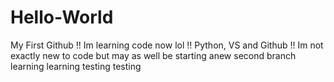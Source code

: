 # Hello-World
My First Github
!! Im learning code now lol
!! Python, VS and Github !!
Im not exactly new to code but may as well be starting anew
second branch
learning learning
testing testing
